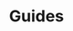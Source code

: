 ---
title: Guides
#hero: false
heroText: Guides
heroImage: false
bgImage: false
home: true
layout: BlogHome
---